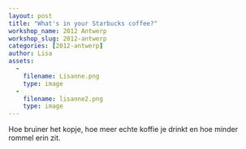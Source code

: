 ```yaml
---
layout: post
title: "What's in your Starbucks coffee?"
workshop_name: 2012 Antwerp
workshop_slug: 2012-antwerp
categories: [2012-antwerp]
author: Lisa 
assets:
  -
    filename: Lisanne.png
    type: image
  -
    filename: lisanne2.png
    type: image
---
```

Hoe bruiner het kopje, hoe meer echte koffie je drinkt en hoe minder rommel erin zit.
